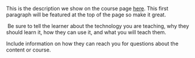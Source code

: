 This is the description we show on the course page [here](https://lab.github.com/wojiushiwo445/xvsdfadsf). This first paragraph will be featured at the top of the page so make it great.
​

​
Be sure to tell the learner about the technology you are teaching, why they should learn it, how they can use it, and what you will teach them.
​


Include information on how they can reach you for questions about the content or course. 